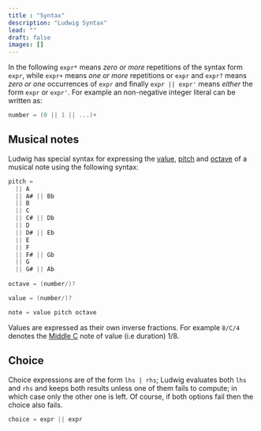 ```yaml
---
title : "Syntax"
description: "Ludwig Syntax"
lead: ""
draft: false
images: []
---
```


In the following `expr*` means _zero or more_ repetitions of the syntax form
`expr`, while `expr+` means _one or more_ repetitions or `expr` and `expr?`
means _zero or one_ occurrences of `expr` and finally `expr || expr'` means
_either_ the form `expr` or `expr'`. For example an non-negative integer literal
can be written as:

```h
number = (0 || 1 || ...)+
```

## Musical notes

Ludwig has special syntax for expressing the
[value](https://en.wikipedia.org/wiki/Note_value),
[pitch](https://en.wikipedia.org/wiki/Pitch_(music)) and
[octave](https://en.wikipedia.org/wiki/Octave) of a musical note using the
following syntax:

```h
pitch =
  || A
  || A# || Bb
  || B
  || C
  || C# || Db
  || D
  || D# || Eb
  || E
  || F
  || F# || Gb
  || G
  || G# || Ab
  
octave = (number/)?

value = (number/)?

note = value pitch octave
```

Values are expressed as their own inverse fractions. For example `8/C/4` denotes
the [Middle C](https://en.wikipedia.org/wiki/C_(musical_note)#Middle_C) note of
value (i.e duration) 1/8.

## Choice

Choice expressions are of the form `lhs | rhs`; Ludwig evaluates both `lhs` and
`rhs` and keeps both results unless one of them fails to compute; in which case
only the other one is left. Of course, if both options fail then the choice also
fails.

```h
choice = expr || expr
```
